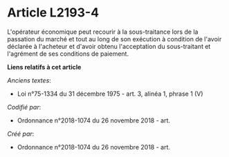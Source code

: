 # Article L2193-4

L'opérateur économique peut recourir à la sous-traitance lors de la passation du marché et tout au long de son exécution à
condition de l'avoir déclarée à l'acheteur et d'avoir obtenu l'acceptation du sous-traitant et l'agrément de ses conditions
de paiement.

**Liens relatifs à cet article**

_Anciens textes_:

  - Loi n°75-1334 du 31 décembre 1975 - art. 3, alinéa 1, phrase 1 (V)

_Codifié par_:

  - Ordonnance n°2018-1074 du 26 novembre 2018 - art.

_Créé par_:

  - Ordonnance n°2018-1074 du 26 novembre 2018 - art.
